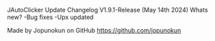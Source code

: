 JAutoClicker Update Changelog V1.9.1-Release (May 14th 2024)
Whats new?
-Bug fixes
-Upx updated

Made by Jopunokun on GitHub
https://github.com/jopunokun